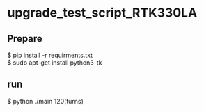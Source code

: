 # upgrade_test_script_RTK330LA

## Prepare
$ pip install -r requirments.txt  
$ sudo apt-get install python3-tk

## run
$ python ./main 120(turns)




